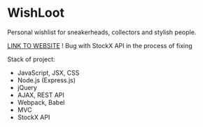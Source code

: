 # WishLoot
Personal wishlist for sneakerheads, collectors and stylish people.

[LINK TO WEBSITE](http://37.77.106.250:3000/) ! Bug with StockX API in the process of fixing

Stack of project:
* JavaScript, JSX, CSS
* Node.js (Express.js)
* jQuery
* AJAX, REST API
* Webpack, Babel
* MVC
* StockX API 

